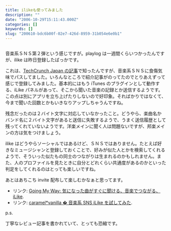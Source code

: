 ```yaml
---
title: ilikeも使ってみました
description: ""
date: "2006-10-29T15:11:43.000Z"
categories: []
keywords: []
slug: "200610-bdc6b00f-02e7-426d-8959-31b054e6e0b1"
---
```


![]()

音楽系ＳＮＳ第２弾という感じですが。playlog は一週間くらいつかったんですが、ilike は昨日登録したばっかです。

これは、[TechCrunch Japan の記事](http://jp.techcrunch.com/archives/yahoo-bookmarks-enters-21st-century/)で知ったんですが、音楽系ＳＮＳに食傷気味でパスしてました。いろんなところで紹介記事がのってたのでとりあえずって感じで登録してみました。基本的にはもう iTunes のプラグインとして動作する、iLike パネルがあって、そこから聞いた音楽の記録とか送信するようです。この点は別にアプリを立ち上げたりしないので好印象。そればかりではなくて、今まで聞いた回数とかもいきなりアップしちゃうんですね。

残念だったのは２バイト文字に対応していなかったこと。どうやら、楽曲名かバンド名に２バイト文字があると送信に失敗するようで、うまく送信履歴として残ってくれていないようです。洋楽メインに聞く人は問題ないですが、邦楽メインの方は気をつけましょう。

ilike はどうやらソーシャルではあるけど、ＳＮＳではありません。たとえば好きなミュージシャンと登録しておくことで、好みが似た人とかを検索してくれるようで、そういった似たもの同士のつながりは生まれるのかもしれません。また、人のプロファイルを見たときに自分とどれくらい共通度があるのかといった判定をしてくれるのはとっても楽しいですね。

あとはあちこち invite 配布して楽しむかなぁと思ってます。

- リンク: [Going My Way: 気になった曲がすぐに聞ける、音楽でつながる、iLike](http://kengo.preston-net.com/archives/002878.shtml "Going My Way: 気になった曲がすぐに聞ける、音楽でつながる、iLike").
- リンク: [caramel\*vanilla � 音楽系 SNS iLike を試してみた](http://caramel-tea.com/2006/10/ilike/ "caramel*vanilla � 音楽系SNS iLikeを試してみた").

p.s.

丁寧なレビュー記事を書かれていて、とっても恐縮です。
